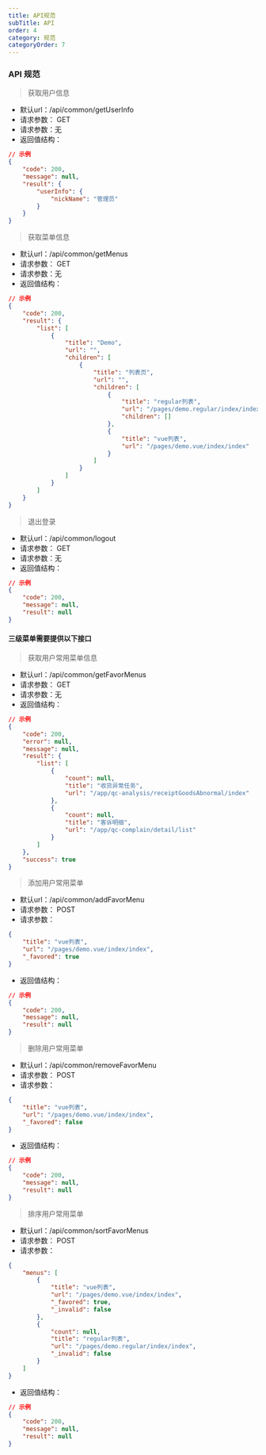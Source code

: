 ```yaml
---
title: API规范
subTitle: API
order: 4
category: 规范
categoryOrder: 7
---
```


### API 规范

> 获取用户信息

- 默认url：/api/common/getUserInfo
- 请求参数： GET
- 请求参数：无
- 返回值结构：
```json
// 示例
{
    "code": 200,
    "message": null,
    "result": {
        "userInfo": {
            "nickName": "管理员"
        }
    }
}
```

> 获取菜单信息

- 默认url：/api/common/getMenus
- 请求参数： GET
- 请求参数：无
- 返回值结构：
```json
// 示例
{
    "code": 200,
    "result": {
        "list": [
            {
                "title": "Demo",
                "url": "",
                "children": [
                    {
                        "title": "列表页",
                        "url": "",
                        "children": [
                            {
                                "title": "regular列表",
                                "url": "/pages/demo.regular/index/index",
                                "children": []
                            },
                            {
                                "title": "vue列表",
                                "url": "/pages/demo.vue/index/index"
                            }
                        ]
                    }
                ]
            }
        ]
    }
}
```

> 退出登录

- 默认url：/api/common/logout
- 请求参数： GET
- 请求参数：无
- 返回值结构：
```json
// 示例
{
    "code": 200,
    "message": null,
    "result": null
}
```

#### 三级菜单需要提供以下接口

> 获取用户常用菜单信息

- 默认url：/api/common/getFavorMenus
- 请求参数： GET
- 请求参数：无
- 返回值结构：
```json
// 示例
{
    "code": 200,
    "error": null,
    "message": null,
    "result": {
        "list": [
            {
                "count": null,
                "title": "收货异常任务",
                "url": "/app/qc-analysis/receiptGoodsAbnormal/index"
            },
            {
                "count": null,
                "title": "客诉明细",
                "url": "/app/qc-complain/detail/list"
            }
        ]
    },
    "success": true
}
```

> 添加用户常用菜单

- 默认url：/api/common/addFavorMenu
- 请求参数： POST
- 请求参数：
```json
{
    "title": "vue列表",
    "url": "/pages/demo.vue/index/index",
    "_favored": true
}
```
- 返回值结构：
```json
// 示例
{
    "code": 200,
    "message": null,
    "result": null
}
```

> 删除用户常用菜单

- 默认url：/api/common/removeFavorMenu
- 请求参数： POST
- 请求参数：
```json
{
    "title": "vue列表",
    "url": "/pages/demo.vue/index/index",
    "_favored": false
}
```
- 返回值结构：
```json
// 示例
{
    "code": 200,
    "message": null,
    "result": null
}
```

> 排序用户常用菜单

- 默认url：/api/common/sortFavorMenus
- 请求参数： POST
- 请求参数：
```json
{
    "menus": [
        {
            "title": "vue列表",
            "url": "/pages/demo.vue/index/index",
            "_favored": true,
            "_invalid": false
        },
        {
            "count": null,
            "title": "regular列表",
            "url": "/pages/demo.regular/index/index",
            "_invalid": false
        }
    ]
}
```
- 返回值结构：
```json
// 示例
{
    "code": 200,
    "message": null,
    "result": null
}
```
